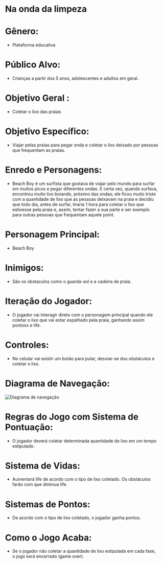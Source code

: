 # Na onda da limpeza 

# Gênero:
- Plataforma educativa

# Público Alvo:
- Crianças a partir dos 5 anos, adolescentes e adultos em geral.

# Objetivo Geral :
- Coletar o lixo das praias

# Objetivo Específico:
- Viajar pelas praias para pegar onda e coletar o lixo deixado por pessoas que frequentam as praias.

# Enredo e Personagens:
- Beach Boy é um surfista que gostava de viajar pelo mundo para surfar em muitos picos e pegar diferentes ondas. E certa vez, quando surfava, encontrou muito lixo boiando, próximo das ondas; ele ficou muito triste com a quantidade de lixo que as pessoas deixavam na praia e decidiu que todo dia, antes de surfar, tiraria 1 hora para coletar o lixo que estivesse pela praia e, assim, tentar fazer a sua parte e ser exemplo para outras pessoas que frequentam aquele point.  

# Personagem Principal:
- Beach Boy

# Inimigos:
- São os obstaculos como o guarda-sol e a cadeira de praia.

# Iteração do Jogador:
- O jogador vai interagir direto com o personagem principal quando ele coletar o lixo que vai estar espalhado pela praia, ganhando assim pontosx e life.

# Controles:
- No celular vai existir um botão para pular, desviar-se dos obstáculos e coletar o lixo. 

# Diagrama de Navegação:
![Diagrama de navegação](https://user-images.githubusercontent.com/53848638/64136723-1c190380-cdca-11e9-9354-1df03ddabbf6.JPG)

# Regras do Jogo com Sistema de Pontuação:
- O jogador deverá coletar determinada quantidade de lixo em um tempo estipulado. 

# Sistema de Vidas:
- Aumentará life de acordo com o tipo de lixo coletado. Os obstáculos farão com que diminua life. 

# Sistemas de Pontos:
- De acordo com o tipo de lixo coletado, o jogador ganha pontos. 

# Como o Jogo Acaba:
- Se o jogador não coletar a quantidade de lixo estipulada em cada fase, o jogo será encerrado (game over).
